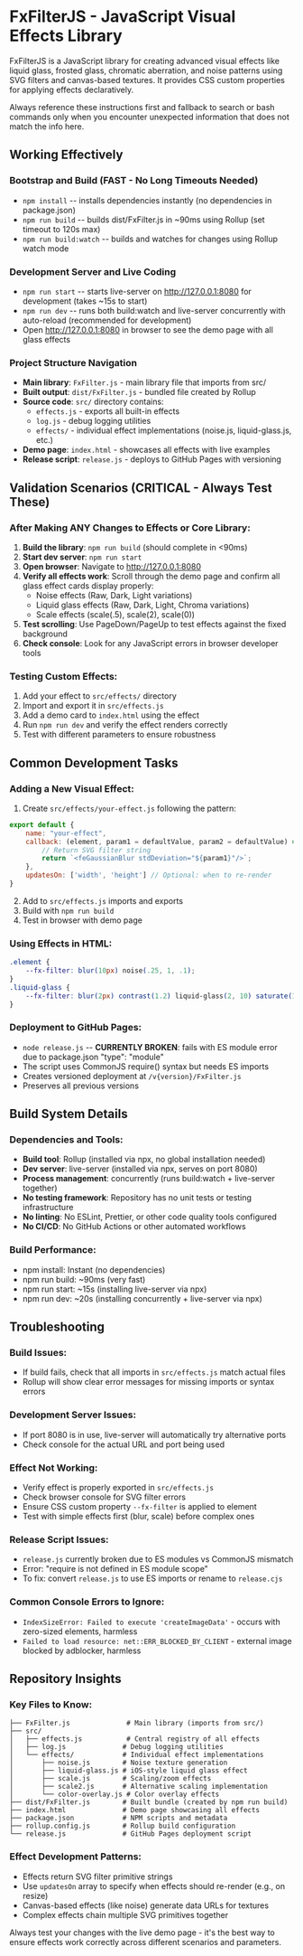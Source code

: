 # FxFilterJS - JavaScript Visual Effects Library

FxFilterJS is a JavaScript library for creating advanced visual effects like liquid glass, frosted glass, chromatic aberration, and noise patterns using SVG filters and canvas-based textures. It provides CSS custom properties for applying effects declaratively.

Always reference these instructions first and fallback to search or bash commands only when you encounter unexpected information that does not match the info here.

## Working Effectively

### Bootstrap and Build (FAST - No Long Timeouts Needed)
- `npm install` -- installs dependencies instantly (no dependencies in package.json)  
- `npm run build` -- builds dist/FxFilter.js in ~90ms using Rollup (set timeout to 120s max)
- `npm run build:watch` -- builds and watches for changes using Rollup watch mode

### Development Server and Live Coding
- `npm run start` -- starts live-server on http://127.0.0.1:8080 for development (takes ~15s to start)
- `npm run dev` -- runs both build:watch and live-server concurrently with auto-reload (recommended for development)
- Open http://127.0.0.1:8080 in browser to see the demo page with all glass effects

### Project Structure Navigation
- **Main library**: `FxFilter.js` - main library file that imports from src/
- **Built output**: `dist/FxFilter.js` - bundled file created by Rollup
- **Source code**: `src/` directory contains:
  - `effects.js` - exports all built-in effects
  - `log.js` - debug logging utilities
  - `effects/` - individual effect implementations (noise.js, liquid-glass.js, etc.)
- **Demo page**: `index.html` - showcases all effects with live examples
- **Release script**: `release.js` - deploys to GitHub Pages with versioning

## Validation Scenarios (CRITICAL - Always Test These)

### After Making ANY Changes to Effects or Core Library:
1. **Build the library**: `npm run build` (should complete in <90ms)
2. **Start dev server**: `npm run start` 
3. **Open browser**: Navigate to http://127.0.0.1:8080
4. **Verify all effects work**: Scroll through the demo page and confirm all glass effect cards display properly:
   - Noise effects (Raw, Dark, Light variations)  
   - Liquid glass effects (Raw, Dark, Light, Chroma variations)
   - Scale effects (scale(.5), scale(2), scale(0))
5. **Test scrolling**: Use PageDown/PageUp to test effects against the fixed background
6. **Check console**: Look for any JavaScript errors in browser developer tools

### Testing Custom Effects:
1. Add your effect to `src/effects/` directory
2. Import and export it in `src/effects.js`
3. Add a demo card to `index.html` using the effect
4. Run `npm run dev` and verify the effect renders correctly
5. Test with different parameters to ensure robustness

## Common Development Tasks

### Adding a New Visual Effect:
1. Create `src/effects/your-effect.js` following the pattern:
```javascript
export default {
    name: "your-effect",
    callback: (element, param1 = defaultValue, param2 = defaultValue) => {
        // Return SVG filter string
        return `<feGaussianBlur stdDeviation="${param1}"/>`;
    },
    updatesOn: ['width', 'height'] // Optional: when to re-render
}
```
2. Add to `src/effects.js` imports and exports
3. Build with `npm run build`
4. Test in browser with demo page

### Using Effects in HTML:
```css
.element {
    --fx-filter: blur(10px) noise(.25, 1, .1);
}
.liquid-glass {
    --fx-filter: blur(2px) contrast(1.2) liquid-glass(2, 10) saturate(1.2);
}
```

### Deployment to GitHub Pages:
- `node release.js` -- **CURRENTLY BROKEN**: fails with ES module error due to package.json "type": "module"
- The script uses CommonJS require() syntax but needs ES imports
- Creates versioned deployment at `/v{version}/FxFilter.js` 
- Preserves all previous versions

## Build System Details

### Dependencies and Tools:
- **Build tool**: Rollup (installed via npx, no global installation needed)
- **Dev server**: live-server (installed via npx, serves on port 8080)
- **Process management**: concurrently (runs build:watch + live-server together)
- **No testing framework**: Repository has no unit tests or testing infrastructure
- **No linting**: No ESLint, Prettier, or other code quality tools configured
- **No CI/CD**: No GitHub Actions or other automated workflows

### Build Performance:
- npm install: Instant (no dependencies)
- npm run build: ~90ms (very fast)
- npm run start: ~15s (installing live-server via npx)
- npm run dev: ~20s (installing concurrently + live-server via npx)

## Troubleshooting

### Build Issues:
- If build fails, check that all imports in `src/effects.js` match actual files
- Rollup will show clear error messages for missing imports or syntax errors

### Development Server Issues:
- If port 8080 is in use, live-server will automatically try alternative ports
- Check console for the actual URL and port being used

### Effect Not Working:
- Verify effect is properly exported in `src/effects.js`
- Check browser console for SVG filter errors
- Ensure CSS custom property `--fx-filter` is applied to element
- Test with simple effects first (blur, scale) before complex ones

### Release Script Issues:
- `release.js` currently broken due to ES modules vs CommonJS mismatch
- Error: "require is not defined in ES module scope"
- To fix: convert `release.js` to use ES imports or rename to `release.cjs`

### Common Console Errors to Ignore:
- `IndexSizeError: Failed to execute 'createImageData'` - occurs with zero-sized elements, harmless
- `Failed to load resource: net::ERR_BLOCKED_BY_CLIENT` - external image blocked by adblocker, harmless

## Repository Insights

### Key Files to Know:
```
├── FxFilter.js              # Main library (imports from src/)
├── src/
│   ├── effects.js           # Central registry of all effects  
│   ├── log.js              # Debug logging utilities
│   └── effects/            # Individual effect implementations
│       ├── noise.js        # Noise texture generation
│       ├── liquid-glass.js # iOS-style liquid glass effect
│       ├── scale.js        # Scaling/zoom effects
│       ├── scale2.js       # Alternative scaling implementation
│       └── color-overlay.js # Color overlay effects
├── dist/FxFilter.js        # Built bundle (created by npm run build)
├── index.html              # Demo page showcasing all effects
├── package.json            # NPM scripts and metadata
├── rollup.config.js        # Rollup build configuration
└── release.js              # GitHub Pages deployment script
```

### Effect Development Patterns:
- Effects return SVG filter primitive strings
- Use `updatesOn` array to specify when effects should re-render (e.g., on resize)
- Canvas-based effects (like noise) generate data URLs for textures
- Complex effects chain multiple SVG primitives together

Always test your changes with the live demo page - it's the best way to ensure effects work correctly across different scenarios and parameters.